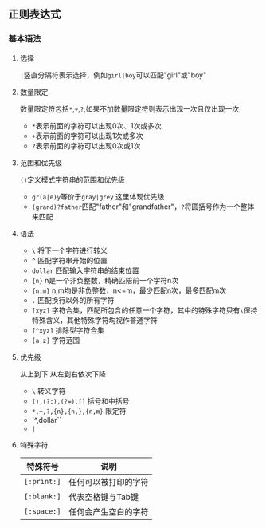 ## 正则表达式

### 基本语法

1. 选择

   `|`竖直分隔符表示选择，例如`girl|boy`可以匹配"girl"或"boy"

2. 数量限定

    数量限定符包括`*`,`+`,`?`,如果不加数量限定符则表示出现一次且仅出现一次

   - `*`表示前面的字符可以出现0次、1次或多次
   - `+`表示前面的字符可以出现1次或多次
   - `?`表示前面的字符可以出现0次或1次

3. 范围和优先级

   `()`定义模式字符串的范围和优先级

   - `gr(a|e)y`等价于`gray|grey` 这里体现优先级
   - `(grand)?father`匹配"father"和"grandfather"，`?`将圆括号作为一个整体来匹配

4.  语法
    - `\` 将下一个字符进行转义
    - `^` 匹配字符串开始的位置
    - `dollar` 匹配输入字符串的结束位置
    - `{n}` n是一个非负整数，精确匹陪前一个字符n次
    - `{n,m}` n,m均是非负整数，n<=m，最少匹配n次，最多匹配m次
    - `.` 匹配换行以外的所有字符
    - `[xyz]` 字符合集，匹配所包含的任意一个字符，其中的特殊字符只有`\`保持特殊含义，其他特殊字符均视作普通字符
    - `[^xyz]` 排除型字符合集
    - `[a-z]` 字符范围

5. 优先级

     从上到下 从左到右依次下降

   - `\`  转义字符
   - `(),(?:),(?=),[]` 括号和中括号
   - `*,+,?,{n},{n,},{n,m}` 限定符
   - `^,dollar``
   - `|`
   
6. 特殊字符

     | 特殊符号    | 说明                 |
     | ----------- | -------------------- |
     | `[:print:]` | 任何可以被打印的字符 |
     | `[:blank:]` | 代表空格键与Tab键    |
     | `[:space:]` | 任何会产生空白的字符 |



